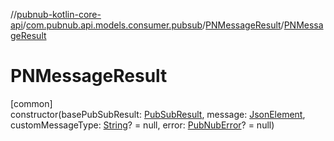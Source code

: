 //[pubnub-kotlin-core-api](../../../index.md)/[com.pubnub.api.models.consumer.pubsub](../index.md)/[PNMessageResult](index.md)/[PNMessageResult](-p-n-message-result.md)

# PNMessageResult

[common]\
constructor(basePubSubResult: [PubSubResult](../-pub-sub-result/index.md), message: [JsonElement](../../com.pubnub.api/-json-element/index.md), customMessageType: [String](https://kotlinlang.org/api/core/kotlin-stdlib/kotlin/-string/index.html)? = null, error: [PubNubError](../../com.pubnub.api/-pub-nub-error/index.md)? = null)
